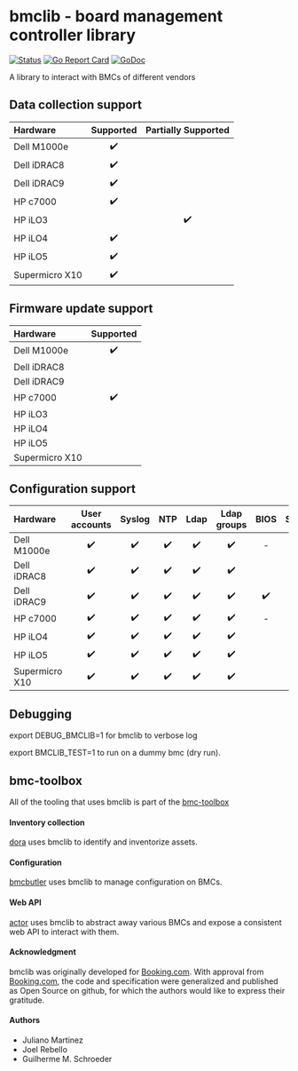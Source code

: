 # bmclib - board management controller library

[![Status](https://api.travis-ci.org/bmc-toolbox/bmclib.svg?branch=master)](https://travis-ci.org/bmc-toolbox/bmclib)
[![Go Report Card](https://goreportcard.com/badge/github.com/bmc-toolbox/bmclib)](https://goreportcard.com/report/github.com/bmc-toolbox/bmclib)
[![GoDoc](https://godoc.org/github.com/bmc-toolbox/bmclib?status.svg)](https://godoc.org/github.com/bmc-toolbox/bmclib)

A library to interact with BMCs of different vendors

## Data collection support

Hardware      | Supported | Partially Supported  |
:-----------  | :-------: | :------------------: |
Dell M1000e   | :heavy_check_mark: | |
Dell iDRAC8   | :heavy_check_mark: | |
Dell iDRAC9   | :heavy_check_mark: | |
HP c7000      | :heavy_check_mark: | |
HP iLO3       | | :heavy_check_mark: |
HP iLO4       | :heavy_check_mark: | |
HP iLO5       | :heavy_check_mark: | |
Supermicro X10 | :heavy_check_mark: | |

## Firmware update support

Hardware      | Supported |
:-----------  | :-------: |
Dell M1000e   | :heavy_check_mark: |
Dell iDRAC8   | |
Dell iDRAC9   | |
HP c7000      | :heavy_check_mark: |
HP iLO3       | |
HP iLO4       | |
HP iLO5       | |
Supermicro X10 | |

## Configuration support

Hardware      | User accounts | Syslog  |  NTP  | Ldap  | Ldap groups  | BIOS  | SSL  |
:-----------  | :-----------: | :-----: | :---: | :---: | :----------: | :--: | :---: |
Dell M1000e   | :heavy_check_mark: | :heavy_check_mark: | :heavy_check_mark: | :heavy_check_mark: | :heavy_check_mark: | - | |
Dell iDRAC8   | :heavy_check_mark: | :heavy_check_mark: | :heavy_check_mark: | :heavy_check_mark: | :heavy_check_mark: | | |
Dell iDRAC9   | :heavy_check_mark: | :heavy_check_mark: | :heavy_check_mark: | :heavy_check_mark: | :heavy_check_mark: | :heavy_check_mark: | |
HP c7000      | :heavy_check_mark: | :heavy_check_mark: | :heavy_check_mark: | :heavy_check_mark: | :heavy_check_mark: | - | |
HP iLO4       | :heavy_check_mark: | :heavy_check_mark: | :heavy_check_mark: | :heavy_check_mark: | :heavy_check_mark: | | |
HP iLO5       | :heavy_check_mark: | :heavy_check_mark: | :heavy_check_mark: | :heavy_check_mark: | :heavy_check_mark: | | |
Supermicro X10 | :heavy_check_mark: | :heavy_check_mark: | :heavy_check_mark: | :heavy_check_mark: | :heavy_check_mark: | | |


## Debugging

export DEBUG_BMCLIB=1 for bmclib to verbose log

export BMCLIB_TEST=1 to run on a dummy bmc (dry run).

## bmc-toolbox

All of the tooling that uses bmclib is part of the [bmc-toolbox](https://github.com/bmc-toolbox)


#### Inventory collection

[dora](https://github.com/bmc-toolbox/dora) uses bmclib to identify and inventorize assets.

#### Configuration

[bmcbutler](https://github.com/bmc-toolbox/bmcbutler) uses bmclib to manage configuration on BMCs.

#### Web API

[actor](https://github.com/bmc-toolbox/actor) uses bmclib to abstract away various BMCs and expose a consistent web API to interact with them.


#### Acknowledgment

bmclib was originally developed for [Booking.com](http://www.booking.com).
With approval from [Booking.com](http://www.booking.com), the code and
specification were generalized and published as Open Source on github, for
which the authors would like to express their gratitude.

#### Authors
- Juliano Martinez
- Joel Rebello 
- Guilherme M. Schroeder
